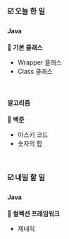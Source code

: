 ### ☑️  오늘 한 일
#### Java
<strong>📌 기본 클래스</strong>
  - Wrapper 클래스
  - Class 클래스

<br>

#### 알고리즘
<strong>🥉 백준</strong>
  - 아스키 코드
  - 숫자의 합

<br>

### ☑️  내일 할 일
#### Java
<strong>📌 컬렉션 프레임워크</strong>
  - 제네릭